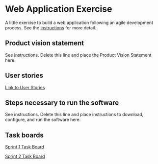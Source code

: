 # Web Application Exercise

A little exercise to build a web application following an agile development process. See the [instructions](instructions.md) for more detail.

## Product vision statement

See instructions. Delete this line and place the Product Vision Statement here.

## User stories

[Link to User Stories](https://github.com/software-students-fall2024/2-web-app-scoobygang/issues/2)

## Steps necessary to run the software

See instructions. Delete this line and place instructions to download, configure, and run the software here.

## Task boards

[Sprint 1 Task Board](https://github.com/orgs/software-students-fall2024/projects/16)

[Sprint 2 Task Board](https://github.com/orgs/software-students-fall2024/projects/18)
